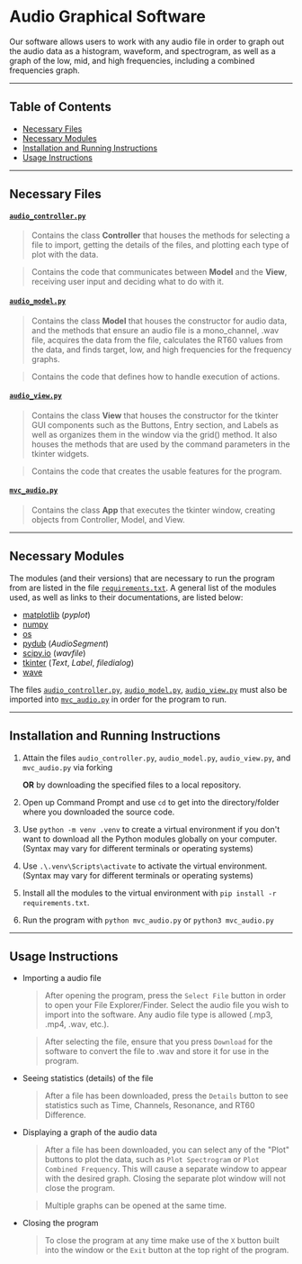 # Audio Graphical Software

Our software allows users to work with any audio file in order to graph out the audio data as a histogram, waveform, and spectrogram, as well as a graph of the low, mid, and high frequencies, including a combined frequencies graph.

---
## Table of Contents
* [Necessary Files](#files)
* [Necessary Modules](#modules)
* [Installation and Running Instructions](#instructions)
* [Usage Instructions](#how-to-use)

---
<a name="files"></a>
## Necessary Files
#### [`audio_controller.py`](https://github.com/jilliennelapid/finalProject_group53/blob/main/audio_controller.py)
  > Contains the class **Controller** that houses the methods for selecting a file to import, getting the details of the files, and plotting each type of plot with the data.

  > Contains the code that communicates between **Model** and the **View**, receiving user input and deciding what to do with it. 

#### [`audio_model.py`](https://github.com/jilliennelapid/finalProject_group53/blob/main/audio_model.py)
  >  Contains the class **Model** that houses the constructor for audio data, and the methods that ensure an audio file is a mono_channel, .wav file, acquires the data from the file, calculates the RT60 values from the data, and finds target, low, and high frequencies for the frequency graphs.

  > Contains the code that defines how to handle execution of actions.

#### [`audio_view.py`](https://github.com/jilliennelapid/finalProject_group53/blob/main/audio_view.py)
  > Contains the class **View** that houses the constructor for the tkinter GUI components such as the Buttons, Entry section, and Labels as well as organizes them in the window via the grid() method. It also houses the methods that are used by the command parameters in the tkinter widgets.

  > Contains the code that creates the usable features for the program.

#### [`mvc_audio.py`](https://github.com/jilliennelapid/finalProject_group53/blob/main/mvc_audio.py)
  > Contains the class **App** that executes the tkinter window, creating objects from Controller, Model, and View.

---
<a name="modules"></a>
## Necessary Modules
The modules (and their versions) that are necessary to run the program from are listed in the file [`requirements.txt`](https://github.com/jilliennelapid/finalProject_group53/edit/main/requirements.txt). A general list of the modules used, as well as links to their documentations, are listed below:

* [matplotlib](https://matplotlib.org/stable/index.html) (*pyplot*)
* [numpy](https://numpy.org/doc/)
* [os](https://docs.python.org/3/library/os.html)
* [pydub](https://github.com/jiaaro/pydub) (*AudioSegment*)
* [scipy.io](https://docs.scipy.org/doc/) (*wavfile*)
* [tkinter](https://docs.python.org/3/library/tk.html) (*Text*, *Label*, *filedialog*)
* [wave](https://docs.python.org/3/library/wave.html)

The files [`audio_controller.py`](https://github.com/jilliennelapid/finalProject_group53/blob/main/audio_controller.py), [`audio_model.py`](https://github.com/jilliennelapid/finalProject_group53/blob/main/audio_model.py), [`audio_view.py`](https://github.com/jilliennelapid/finalProject_group53/blob/main/audio_view.py) must also be imported into [`mvc_audio.py`](https://github.com/jilliennelapid/finalProject_group53/blob/main/mvc_audio.py) in order for the program to run.

---
<a name="instructions"></a>
## Installation and Running Instructions
1) Attain the files `audio_controller.py`, `audio_model.py`, `audio_view.py`, and `mvc_audio.py` via forking

    **OR** by downloading the specified files to a local repository.
2) Open up Command Prompt and use `cd` to get into the directory/folder where you downloaded the source code.
3) Use `python -m venv .venv` to create a virtual environment if you don't want to download all the Python modules globally on your computer. (Syntax may vary for different terminals or operating systems)
4) Use `.\.venv\Scripts\activate` to activate the virtual environment. (Syntax may vary for different terminals or operating systems)
5) Install all the modules to the virtual environment with `pip install -r requirements.txt`.
6) Run the program with `python mvc_audio.py` or `python3 mvc_audio.py`
---
<a name="how-to-use"></a>
## Usage Instructions
* Importing a audio file
  > After opening the program, press the `Select File` button in order to open your File Explorer/Finder. Select the audio file you wish to import into the software. Any audio file type is allowed (.mp3, .mp4, .wav, etc.).
  
  > After selecting the file, ensure that you press `Download` for the software to convert the file to .wav and store it for use in the program.

* Seeing statistics (details) of the file
  > After a file has been downloaded, press the `Details` button to see statistics such as Time, Channels, Resonance, and RT60 Difference.

* Displaying a graph of the audio data
  > After a file has been downloaded, you can select any of the "Plot" buttons to plot the data, such as `Plot Spectrogram` or `Plot Combined Frequency`. This will cause a separate window to appear with the desired graph. Closing the separate plot window will not close the program.

  > Multiple graphs can be opened at the same time.
  
* Closing the program
  > To close the program at any time make use of the `X` button built into the window or the `Exit` button at the top right of the program.
